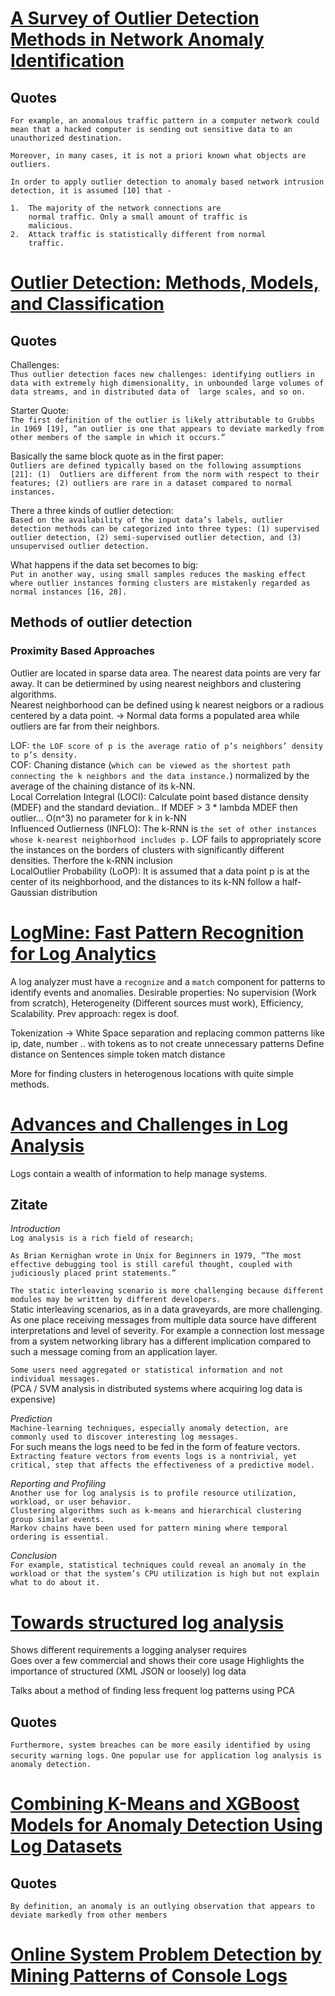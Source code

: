 # [A Survey of Outlier Detection Methods in Network Anomaly Identification](https://www.researchgate.net/publication/220459044_A_Survey_of_Outlier_Detection_Methods_in_Network_Anomaly_Identification)

## Quotes

`For example, an anomalous traffic pattern in a computer network could mean that a hacked computer is sending out sensitive data to an unauthorized destination.`

`Moreover, in many cases, it is not a priori known what objects are outliers.`
```
In order to apply outlier detection to anomaly based network intrusion detection, it is assumed [10] that -

1.  The majority of the network connections are
    normal traffic. Only a small amount of traffic is
    malicious.
2.  Attack traffic is statistically different from normal
    traffic.
```


# [Outlier Detection: Methods, Models, and Classification](https://dl.acm.org/doi/abs/10.1145/3381028?casa_token=J86tGfDzJwEAAAAA%3A44shV8Pmni8uTfxcY2cqxlVHSX8es8_DkZE7ToNsq6mqYI9FDDeATizr3jzUUfkGKEG-lGrrqdHe)

## Quotes
Challenges:  
`Thus outlier detection faces new challenges: identifying outliers in data with extremely high dimensionality, in unbounded large volumes of data streams, and in distributed data of  large scales, and so on.`

Starter Quote:  
`The first definition of the outlier is likely attributable to Grubbs in 1969 [19], “an outlier is one that appears to deviate markedly from other members of the sample in which it occurs.”`

Basically the same block quote as in the first paper:  
`Outliers are defined typically based on the following assumptions [21]: (1)  Outliers are different from the norm with respect to their features; (2) outliers are rare in a dataset compared to normal instances.`

There a three kinds of outlier detection:  
`Based on the availability of the input data’s labels, outlier detection methods can be categorized into three types: (1) supervised outlier detection, (2) semi-supervised outlier detection, and (3) unsupervised outlier detection.`

What happens if the data set becomes to big:  
`Put in another way, using small samples reduces the masking effect where outlier instances forming clusters are mistakenly regarded as normal instances [16, 28].`

## Methods of outlier detection
### Proximity Based Approaches
Outlier are located in sparse data area.
The nearest data points are very far away.
It can be detiermined by using nearest neighbors and clustering algorithms.   
Nearest neighborhood can be defined using k nearest neigbors or a radious centered by a data point. 
-> Normal data forms a populated area while outliers are far from their neighbors.

LOF: `the LOF score of p is the average ratio of p’s neighbors’ density to p’s density.`  
COF: Chaning distance (`which can be viewed as the shortest path connecting the k neighbors and the data instance.`) normalized by the average of the chaining distance of its k-NN.  
Local Correlation Integral (LOCI): Calculate point based distance density (MDEF) and the standard deviation.. If MDEF > 3 * lambda MDEF then outlier... O(n^3) no parameter for k in k-NN  
Influenced Outlierness (INFLO): The k-RNN is `the set of other instances whose k-nearest neighborhood includes p.` LOF fails to appropriately score the instances on the borders of clusters with significantly different densities. Therfore the k-RNN inclusion   
LocalOutlier Probability (LoOP): It is assumed that a data point p is at the center of its neighborhood, and the distances to its k-NN follow a half-Gaussian distribution
 
# [LogMine: Fast Pattern Recognition for Log Analytics](https://dl.acm.org/doi/abs/10.1145/2983323.2983358?casa_token=TUDwpnFeE4kAAAAA%3AtguThY1z7Q1x94ryHZ0p4p0KN03XGetfulfaxbONmr9gBaAK9kPxEz0n3o2bfDikaxJSHTfBJmpx)

A log analyzer must have a `recognize` and a `match` component for patterns to identify events and anomalies.
Desirable properties: No supervision (Work from scratch), Heterogeneity (Different sources must work), Efficiency, Scalability.
Prev approach: regex is doof.

Tokenization -> White Space separation and replacing common patterns like ip, date, number .. with tokens as to not create unnecessary patterns
Define distance on Sentences simple token match distance

More for finding clusters in heterogenous locations with quite simple methods.  

# [Advances and Challenges in Log Analysis](https://dl.acm.org/doi/10.1145/2076450.2076466)

Logs contain a wealth of information to help manage systems.

## Zitate

*Introduction*  
`Log analysis is a rich field of research;`

`As Brian Kernighan wrote in Unix for Beginners in 1979, “The most effective debugging tool is still careful thought, coupled with judiciously placed print statements.”`  
  
`The static interleaving scenario is more challenging because different modules may be written by different developers.`  
Static interleaving scenarios, as in a data graveyards, are more challenging.
As one place receiving messages from multiple data source have different interpretations and level of severity.
For example a connection lost message from a system networking library has a different implication compared to such a message coming from an application layer.

`Some users need aggregated or statistical information and not individual messages.`  
(PCA / SVM analysis in distributed systems where acquiring log data is expensive)

*Prediction*  
`Machine-learning techniques, especially anomaly detection, are commonly used to discover interesting log messages.`  
For such means the logs need to be fed in the form of feature vectors.  
`Extracting feature vectors from events logs is a nontrivial, yet  critical, step that affects the effectiveness of a predictive model.`

*Reporting and Profiling*  
`Another use for log analysis is to profile resource utilization, workload, or user behavior.`  
`Clustering algorithms such as k-means and hierarchical clustering group similar events.`  
`Markov chains have been used for pattern mining where temporal ordering is essential.`  

*Conclusion*  
`For example, statistical techniques could reveal an anomaly in the workload or that the system’s CPU utilization is high but not explain what to do about it.`  


# [Towards structured log analysis](https://ieeexplore.ieee.org/abstract/document/6261962)

Shows different requirements a logging analyser requires  
Goes over a few commercial and shows their core usage
Highlights the importance of structured (XML JSON or loosely) log data

Talks about a method of finding less frequent log patterns using PCA

## Quotes

`Furthermore, system breaches can be more easily identified by using security warning logs.`
`One popular use for application log analysis is anomaly detection.`  


# [Combining K-Means and XGBoost Models for Anomaly Detection Using Log Datasets](https://www.mdpi.com/2079-9292/9/7/1164)

## Quotes

`By definition, an anomaly is an outlying observation that appears to deviate markedly from other members`

# [Online System Problem Detection by Mining Patterns of Console Logs](https://ieeexplore.ieee.org/abstract/document/5360285?casa_token=9RSaCnMCKasAAAAA:nSTgb22paHWNcd7m7aR2uBiBHsNuzqDK0zK9zrX5QgNYrUJ7PKCqxDhrGJXM1cyWt3FYQqEV)




